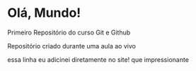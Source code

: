 # Olá, Mundo!
 Primeiro Repositório do curso Git e Github
 
 Repositório criado durante uma aula ao vivo
 
 essa linha eu adicinei diretamente no site! que impressionante

